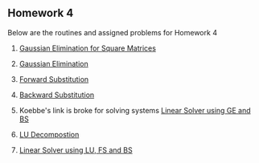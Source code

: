 ## Homework 4

Below are the routines and assigned problems for Homework 4

1. [Gaussian Elimination for Square Matrices](https://github.com/kaiudall/MATH4610/blob/master/SoftwareManual/linearsolvers/geSquare.md)

2. [Gaussian Elimination](https://github.com/kaiudall/MATH4610/blob/master/SoftwareManual/linearsolvers/ge.md)

3. [Forward Substitution](https://github.com/kaiudall/MATH4610/blob/master/SoftwareManual/linearsolvers/fs.md)

4. [Backward Substitution](https://github.com/kaiudall/MATH4610/blob/master/SoftwareManual/linearsolvers/bs.md)

5.  Koebbe's link is broke for solving systems [Linear Solver using GE and BS](https://github.com/kaiudall/MATH4610/blob/master/SoftwareManual/linearsolvers/linSolveGE.md)

6. [LU Decompostion](https://github.com/kaiudall/MATH4610/blob/master/SoftwareManual/linearsolvers/LU.md)

7. [Linear Solver using LU, FS and BS](https://github.com/kaiudall/MATH4610/blob/master/SoftwareManual/linearsolvers/linSolveLU.md)
